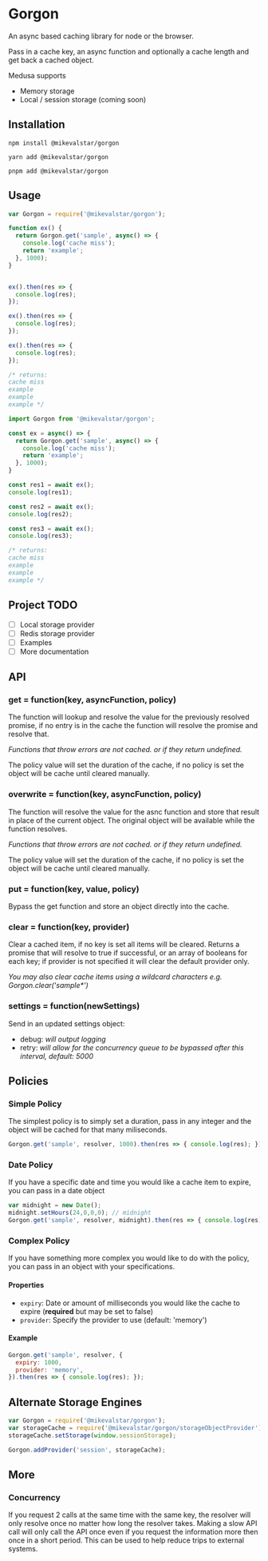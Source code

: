 # Gorgon
An async based caching library for node or the browser.

Pass in a cache key, an async function and optionally a cache length and get back a cached object.

Medusa supports
* Memory storage
* Local / session storage (coming soon)

## Installation

    npm install @mikevalstar/gorgon

    yarn add @mikevalstar/gorgon

    pnpm add @mikevalstar/gorgon

## Usage

```javascript
var Gorgon = require('@mikevalstar/gorgon');

function ex() {
  return Gorgon.get('sample', async() => {
    console.log('cache miss');
    return 'example';
  }, 1000);
}


ex().then(res => {
  console.log(res);
});

ex().then(res => {
  console.log(res);
});

ex().then(res => {
  console.log(res);
});

/* returns:
cache miss
example
example
example */
```

```typescript
import Gorgon from '@mikevalstar/gorgon';

const ex = async() => {
  return Gorgon.get('sample', async() => {
    console.log('cache miss');
    return 'example';
  }, 1000);
}

const res1 = await ex();
console.log(res1);

const res2 = await ex();
console.log(res2);

const res3 = await ex();
console.log(res3);

/* returns:
cache miss
example
example
example */
```

## Project TODO

- [ ] Local storage provider
- [ ] Redis storage provider
- [ ] Examples
- [ ] More documentation

## API

### get = function(key, asyncFunction, policy)

The function will lookup and resolve the value for the previously resolved promise,
if no entry is in the cache the function will resolve the promise and resolve that.

_Functions that throw errors are not cached. or if they return undefined._

The policy value will set the duration of the cache, if no policy is set the object will be cache until cleared manually.

### overwrite = function(key, asyncFunction, policy)

The function will resolve the value for the asnc function and store that result in place of the current object.
The original object will be available while the function resolves.

_Functions that throw errors are not cached. or if they return undefined._

The policy value will set the duration of the cache, if no policy is set the object will be cache until cleared manually.

### put = function(key, value, policy)

Bypass the get function and store an object directly into the cache.

### clear = function(key, provider)

Clear a cached item, if no key is set all items will be cleared. Returns a promise that will resolve to true if successful, or an array of booleans for each key; if provider is not specified it will clear the default provider only.

_You may also clear cache items using a wildcard characters e.g. Gorgon.clear('sample*')_

### settings = function(newSettings)

Send in an updated settings object:

* debug: _will output logging_
* retry: _will allow for the concurrency queue to be bypassed after this interval, default: 5000_

## Policies

### Simple Policy

The simplest policy is to simply set a duration, pass in any integer and the object will be cached for that many miliseconds.

```javascript
Gorgon.get('sample', resolver, 1000).then(res => { console.log(res); });
```

### Date Policy

If you have a specific date and time you would like a cache item to expire, you can pass in a date object

```javascript
var midnight = new Date();
midnight.setHours(24,0,0,0); // midnight
Gorgon.get('sample', resolver, midnight).then(res => { console.log(res); });
```

### Complex Policy
If you have something more complex you would like to do with the policy, you can pass in an object with your specifications.

#### Properties
* `expiry`: Date or amount of milliseconds you would like the cache to expire (**required** but may be set to false)
* `provider`: Specify the provider to use (default: 'memory')

#### Example
```javascript
Gorgon.get('sample', resolver, {
  expiry: 1000,
  provider: 'memory',
}).then(res => { console.log(res); });
```

## Alternate Storage Engines

```javascript
var Gorgon = require('@mikevalstar/gorgon');
var storageCache = require('@mikevalstar/gorgon/storageObjectProvider');
storageCache.setStorage(window.sessionStorage);

Gorgon.addProvider('session', storageCache);
```

## More

### Concurrency
If you request 2 calls at the same time with the same key, the resolver will only resolve once no matter how long the resolver takes. Making a slow API call will only call the API once even if you request the information more then once in a short period. This can be used to help reduce trips to external systems.
